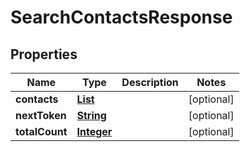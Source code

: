 

# SearchContactsResponse


## Properties

| Name | Type | Description | Notes |
|------------ | ------------- | ------------- | -------------|
|**contacts** | [**List**](List.md) |  |  [optional] |
|**nextToken** | [**String**](String.md) |  |  [optional] |
|**totalCount** | [**Integer**](Integer.md) |  |  [optional] |



